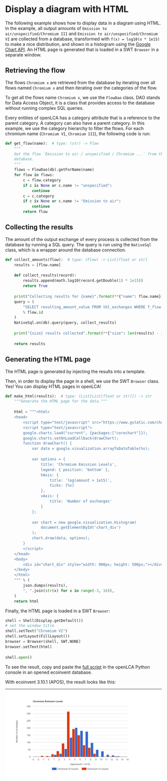 # Display a diagram with HTML

The following example shows how to display data in a diagram using HTML. In the example, all output
amounts of `Emission to air/unspecified/Chromium III` and `Emission to air/unspecified/Chromium VI`
are collected from a database, transformed with `f(x) = log10(x * 1e15)` to make a nice
distribution, and shown in a histogram using the
[Google Chart API](https://developers.google.com/chart/interactive/docs/gallery/histogram). An HTML
page is generated that is loaded in a SWT `Browser` in a separate window.

## Retrieving the flow

The flows `Chromium x` are retrieved from the database by iterating over all flows named
`Chromium x` and then iterating over the categories of the flow.

To get all the flows name `Chromium x`, we use the `FlowDao` class. DAO stands for Data Access
Object, it is a class that provides access to the database without running complex SQL queries.

Every entities of openLCA has a category attribute that is a reference to the parent category. A
category can also have a parent category. In this example, we use the category hierarchy to filter
the flows. For each chromium name (`Chromium VI`, `Chromium III`), the following code is run:

```python
def get_flow(name):  # type: (str) -> Flow
    """
    Get the flow `Emission to air / unspecified / Chromium ...` from the
    database.
    """
    flows = FlowDao(db).getForName(name)
    for flow in flows:
        c = flow.category
        if c is None or c.name != "unspecified":
            continue
        c = c.category
        if c is None or c.name != "Emission to air":
            continue
        return flow
```

## Collecting the results

The amount of the output exchange of every process is collected from the database by running a SQL
query. The query is run using the `NativeSql` class, which is a wrapper around the database
connection.

```python
def collect_amounts(flow):  # type: (Flow) -> List[float or str]
    results = [flow.name]

    def collect_results(record):
        results.append(math.log10(record.getDouble(1) * 1e15))
        return True

    print("Collecting results for {name}".format(**{"name": flow.name}))
    query = (
        "SELECT resulting_amount_value FROM tbl_exchanges WHERE f_flow = %i AND is_input = 0"
        % flow.id
    )
    NativeSql.on(db).query(query, collect_results)

    print("{size} results collected".format(**{"size": len(results) - 1}))

    return results
```

## Generating the HTML page

The HTML page is generated by injecting the results into a template.

Then, in order to display the page in a shell, we use the SWT `Browser` class. Yes! You can display
HTML pages in openLCA!

```python
def make_html(results):  # type: (List[List[float or str]]) -> str
    """Generate the HTML page for the data."""

    html = """<html>
    <head>
        <script type="text/javascript" src="https://www.gstatic.com/charts/loader.js"></script>
        <script type="text/javascript">
        google.charts.load("current", {packages:["corechart"]});
        google.charts.setOnLoadCallback(drawChart);
        function drawChart() {
            var data = google.visualization.arrayToDataTable(%s);

            var options = {
                title: 'Chromium Emission Levels',
                legend: { position: 'bottom' },
                hAxis: {
                    title: 'log(amount × 1e15)',
                    ticks: [%s]
                },
                vAxis: {
                    title: 'Number of exchanges'
                }
            };

            var chart = new google.visualization.Histogram(
                document.getElementById('chart_div')
            );
            chart.draw(data, options);
        }
        </script>
    </head>
    <body>
        <div id="chart_div" style="width: 900px; height: 500px;"></div>
    </body>
    </html>
    """ % (
        json.dumps(results),
        ", ".join(str(x) for x in range(-3, 16)),
    )
    return html
```

Finally, the HTML page is loaded in a SWT `Browser`:

```python
shell = Shell(Display.getDefault())
# set the window title
shell.setText("Chromium VI")
shell.setLayout(FillLayout())
browser = Browser(shell, SWT.NONE)
browser.setText(html)

shell.open()
```

To see the result, copy and paste the [full script](html_diagram.py) in the openLCA Python console
in an opened ecoinvent database.

With ecoinvent 3.10.1 (APOS), the result looks like this:

![](html_diagram.png)

